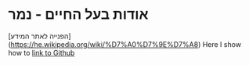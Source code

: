 # אודות בעל החיים - נמר
[הפנייה לאתר המידע] (https://he.wikipedia.org/wiki/%D7%A0%D7%9E%D7%A8)
Here I show how to [link to Github](https://github.com/)
